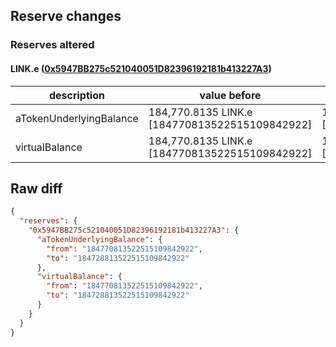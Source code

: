 ## Reserve changes

### Reserves altered

#### LINK.e ([0x5947BB275c521040051D82396192181b413227A3](https://snowtrace.io/address/0x5947BB275c521040051D82396192181b413227A3))

| description | value before | value after |
| --- | --- | --- |
| aTokenUnderlyingBalance | 184,770.8135 LINK.e [184770813522515109842922] | 184,728.8135 LINK.e [184728813522515109842922] |
| virtualBalance | 184,770.8135 LINK.e [184770813522515109842922] | 184,728.8135 LINK.e [184728813522515109842922] |


## Raw diff

```json
{
  "reserves": {
    "0x5947BB275c521040051D82396192181b413227A3": {
      "aTokenUnderlyingBalance": {
        "from": "184770813522515109842922",
        "to": "184728813522515109842922"
      },
      "virtualBalance": {
        "from": "184770813522515109842922",
        "to": "184728813522515109842922"
      }
    }
  }
}
```